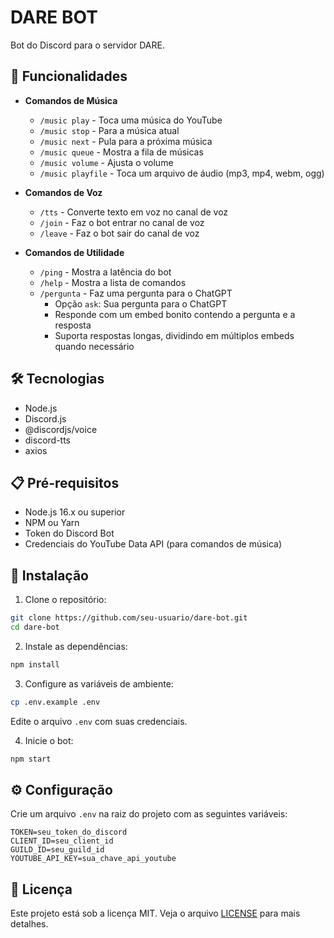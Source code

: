# DARE BOT

Bot do Discord para o servidor DARE.

## 🚀 Funcionalidades

- **Comandos de Música**
  - `/music play` - Toca uma música do YouTube
  - `/music stop` - Para a música atual
  - `/music next` - Pula para a próxima música
  - `/music queue` - Mostra a fila de músicas
  - `/music volume` - Ajusta o volume
  - `/music playfile` - Toca um arquivo de áudio (mp3, mp4, webm, ogg)

- **Comandos de Voz**
  - `/tts` - Converte texto em voz no canal de voz
  - `/join` - Faz o bot entrar no canal de voz
  - `/leave` - Faz o bot sair do canal de voz

- **Comandos de Utilidade**
  - `/ping` - Mostra a latência do bot
  - `/help` - Mostra a lista de comandos
  - `/pergunta` - Faz uma pergunta para o ChatGPT
    - Opção `ask`: Sua pergunta para o ChatGPT
    - Responde com um embed bonito contendo a pergunta e a resposta
    - Suporta respostas longas, dividindo em múltiplos embeds quando necessário

## 🛠️ Tecnologias

- Node.js
- Discord.js
- @discordjs/voice
- discord-tts
- axios

## 📋 Pré-requisitos

- Node.js 16.x ou superior
- NPM ou Yarn
- Token do Discord Bot
- Credenciais do YouTube Data API (para comandos de música)

## 🔧 Instalação

1. Clone o repositório:
```bash
git clone https://github.com/seu-usuario/dare-bot.git
cd dare-bot
```

2. Instale as dependências:
```bash
npm install
```

3. Configure as variáveis de ambiente:
```bash
cp .env.example .env
```
Edite o arquivo `.env` com suas credenciais.

4. Inicie o bot:
```bash
npm start
```

## ⚙️ Configuração

Crie um arquivo `.env` na raiz do projeto com as seguintes variáveis:

```env
TOKEN=seu_token_do_discord
CLIENT_ID=seu_client_id
GUILD_ID=seu_guild_id
YOUTUBE_API_KEY=sua_chave_api_youtube
```

## 📝 Licença

Este projeto está sob a licença MIT. Veja o arquivo [LICENSE](LICENSE) para mais detalhes. 